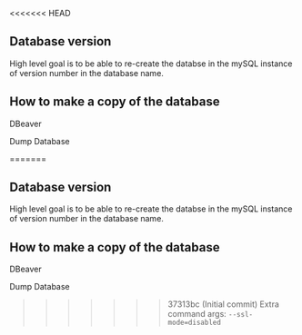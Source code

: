<<<<<<< HEAD
## Database version
High level goal is to be able to re-create the databse in the mySQL instance of version number in the database name. 

## How to make a copy of the database

DBeaver

Dump Database

=======
## Database version
High level goal is to be able to re-create the databse in the mySQL instance of version number in the database name. 

## How to make a copy of the database

DBeaver

Dump Database

>>>>>>> 37313bc (Initial commit)
Extra command args: `--ssl-mode=disabled`